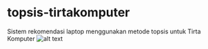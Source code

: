 # topsis-tirtakomputer

Sistem rekomendasi laptop menggunakan metode topsis untuk Tirta Komputer
![alt text](https://drive.google.com/uc?export=view&id=1Mz-F8B67nawn7XIaEaRp8BzJyZsoF0R5)
